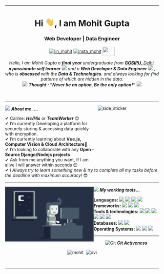 <hr>
<h1 align="center">Hi <img src="https://raw.githubusercontent.com/ABSphreak/ABSphreak/master/gifs/Hi.gif" width="30px">, I am Mohit Gupta </h1>
<h3 align="center">Web Developer | Data Engineer </h3>
<p align="center">
<a href="https://www.linkedin.com/in/mohit-gupta-114711178/" target="blank"><img align="center" src="https://image.flaticon.com/icons/png/128/174/174857.png" alt="lin_mohit" height="30" width="40" /></a>  
<a href="https://www.instagram.com/_mohit15_/" target="blank"><img align="center" src="https://image.flaticon.com/icons/png/128/174/174855.png" alt="insta_mohit" height="30" width="40" /></a>
<a href = "mailto: guptamohit1504@gmail.com"><img align="center" src="https://seeklogo.com/images/G/gmail-new-2020-logo-32DBE11BB4-seeklogo.com.png" height="30" width="40" /></a>
</p>

<p align="center">
  <em>
    Hello, I am Mohit Gupta a <b>final year</b> undergraduate from <a href="http://www.ipu.ac.in/"> <b>GGSIPU</b>, Delhi</a>. <br>
    <b>a passionate self learner</b> <img src="https://github.com/TheDudeThatCode/TheDudeThatCode/blob/master/Assets/Developer.gif" width="30px"> and a <b>Web Developer & Data Engineer</b>&nbsp;<img src="https://github.com/TheDudeThatCode/TheDudeThatCode/blob/master/Assets/Designer.gif" width="36px">&nbsp,<br>who is <b>obsessed</b>
    with the <b>Data & Technologies.</b> and always looking for find patterns of which are hidden in the data. 
  </em> 
  <br>
  <img src="https://media.giphy.com/media/gH3LO09IOiZIqePwv9/giphy.gif" width="50" /> <b><i align="center">Thought : "Never be an option, Be the only option!”</i></b> <img src="https://media.giphy.com/media/qjqUcgIyRjsl2/giphy.gif" width="50" />
</p>
<br>
<hr>
<img align="right" width=200px height=200px alt="side_sticker" src="https://media.giphy.com/media/TEnXkcsHrP4YedChhA/giphy.gif" />

<img src="https://media.giphy.com/media/iY8CRBdQXODJSCERIr/giphy.gif" width="30px">&nbsp;***About me ....***

✔ Callme: ***He/His*** or ***TeamWorker*** 😊 <br>
✔ I’m currently Developing a platform for securely storing & accessing data quickly with encryption.<br>
✔ I’m currently learning about **Vue.js, Computer Vision & Cloud Architecture**🥰<br>
✔ I’m looking to collaborate with any **Open - Source Django/Nodejs projects**<br>
✔ Ask from me anything you want, If I am alive I will answer within seconds 😉<br>
✔ *I Always try to learn something new & try to complete all my tasks before the deadline with maximum accuracy!* 😎<br><hr>

<img align="left" width=290px height=180px alt="side_sticker" src="https://raw.githubusercontent.com/AVS1508/AVS1508/master/assets/Night-Coding.gif" />

<img src="https://media.giphy.com/media/iY8CRBdQXODJSCERIr/giphy.gif" width="30px">&nbsp;***My working tools...***
<p align="left">
  <b>Languages:</b> 
  <img src="https://img.shields.io/badge/-Python-05122A?style=flat&logo=python" />
  <img src="https://img.shields.io/badge/-JavaScript-05122A?style=flat&logo=javascript" />
  <img src="https://img.shields.io/badge/-HTML-05122A?style=flat&logo=HTML5" />
  <img src="https://img.shields.io/badge/-C-05122A?style=flat&logo=C&logoColor=A8B9CC" /><br>
  <b>Frameworks:</b>
  <img src="https://img.shields.io/badge/-Node.js-05122A?style=flat&logo=node.js" />
  <img src="https://img.shields.io/badge/-Django-05122A?style=flat&logo=django&logoColor=092E20" />
  <img src="https://img.shields.io/badge/-Flask-05122A?style=flat&logo=flask" /><br>
  <b>Tools & technologies:</b>
  <img src="https://img.shields.io/badge/-Git-05122A?style=flat&logo=git" />
  <img src="https://img.shields.io/badge/-GitHub-05122A?style=flat&logo=github" />
  <img src="https://img.shields.io/badge/-Sublime-05122A?style=flat&logo=Sublime-Text" />
  <img src="https://img.shields.io/badge/-PyCharm-05122A?style=flat&logo=PyCharm" />
  <img src="https://img.shields.io/badge/-Visual%20Studio%20Code-05122A?style=flat&logo=visual-studio-code&logoColor=007ACC" />
  <img src="https://img.shields.io/badge/-Postman-05122A?style=flat&logo=Postman" /><br>
  <b>Databases:</b>
  <img src="https://img.shields.io/badge/-MongoDB-05122A?style=flat&logo=MongoDB" />
  <img src="https://img.shields.io/badge/-PostgreSQL-05122A?style=flat&logo=postgreSQL" /><br>
  <b>Operating Systems:</b>
  <img src="https://img.shields.io/badge/-Raspberrypi-05122A?style=flat&logo=Raspberry-pi" />
  <img src="https://img.shields.io/badge/-Windows-05122A?style=flat&logo=Windows" />
  <img src="https://img.shields.io/badge/-Linux-05122A?style=flat&logo=Linux&logoColor=FFFFFF" /><br>
  <hr>
</p>
<p align="center">
 <img src="https://media.giphy.com/media/W5eoZHPpUx9sapR0eu/giphy.gif" width="30px" alt="Git"/>&nbsp;<i><b>Git Activeness</b></i>
</p>
<p align="center">
  <img src="https://github-readme-stats.vercel.app/api/top-langs?username=Mohit-15&show_icons=true&locale=en&layout=compact&theme=chartreuse-dark" alt="mohit" />
 &nbsp;<img src="https://github-readme-stats.vercel.app/api?username=Mohit-15&show_icons=true&locale=en&theme=chartreuse-dark" alt="ovi" width="410" /></p>
<br>

-----
